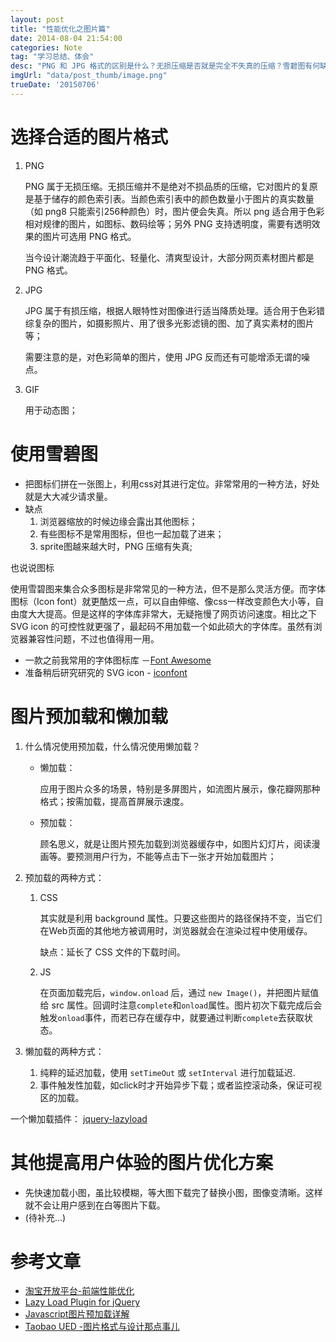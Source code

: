 ```yaml
---
layout: post
title: "性能优化之图片篇"
date: 2014-08-04 21:54:00
categories: Note
tag: "学习总结、体会"
desc: "PNG 和 JPG 格式的区别是什么？无损压缩是否就是完全不失真的压缩？雪碧图有何缺点？应选用那种图标形式？图片预加载和懒加载的应用场景是什么？"
imgUrl: "data/post_thumb/image.png"
trueDate: '20150706'
---
```



# 选择合适的图片格式

1. PNG 

	PNG 属于无损压缩。无损压缩并不是绝对不损品质的压缩，它对图片的复原是基于储存的颜色索引表。当颜色索引表中的颜色数量小于图片的真实数量（如 png8 只能索引256种颜色）时，图片便会失真。所以 png 适合用于色彩相对规律的图片，如图标、数码绘等；另外 PNG 支持透明度，需要有透明效果的图片可选用 PNG 格式。

	当今设计潮流趋于平面化、轻量化、清爽型设计，大部分网页素材图片都是 PNG 格式。

2. JPG 

	JPG 属于有损压缩，根据人眼特性对图像进行适当降质处理。适合用于色彩错综复杂的图片，如摄影照片、用了很多光影滤镜的图、加了真实素材的图片等；

	需要注意的是，对色彩简单的图片，使用 JPG 反而还有可能增添无谓的噪点。

3. GIF 

	用于动态图；


# 使用雪碧图

- 把图标们拼在一张图上，利用css对其进行定位。非常常用的一种方法，好处就是大大减少请求量。
- 缺点
	1. 浏览器缩放的时候边缘会露出其他图标；
	2. 有些图标不是常用图标，但也一起加载了进来；
	3. sprite图越来越大时，PNG 压缩有失真;

<i class="fa fa-comment"></i> 也说说图标

使用雪碧图来集合众多图标是非常常见的一种方法，但不是那么灵活方便。而字体图标（Icon font）就更酷炫一点，可以自由伸缩、像css一样改变颜色大小等，自由度大大提高。但是这样的字体库非常大，无疑拖慢了网页访问速度。相比之下 SVG icon 的可控性就更强了，最起码不用加载一个如此硕大的字体库。虽然有浏览器兼容性问题，不过也值得用一用。

- 一款之前我常用的字体图标库 －[Font Awesome ](http://fortawesome.github.io/Font-Awesome/) 
- 准备稍后研究研究的 SVG icon - [iconfont](http://www.iconfont.cn/)

# 图片预加载和懒加载

1. 什么情况使用预加载，什么情况使用懒加载？
	- 懒加载：

		应用于图片众多的场景，特别是多屏图片，如流图片展示，像花瓣网那种格式；按需加载，提高首屏展示速度。
	
	- 预加载：

		顾名思义，就是让图片预先加载到浏览器缓存中，如图片幻灯片，阅读漫画等。要预测用户行为，不能等点击下一张才开始加载图片；

2. 预加载的两种方式：
	1. CSS 

		其实就是利用 background 属性。只要这些图片的路径保持不变，当它们在Web页面的其他地方被调用时，浏览器就会在渲染过程中使用缓存。

		缺点：延长了 CSS 文件的下载时间。

	2. JS 
		
		在页面加载完后，`window.onload` 后，通过 `new Image()`，并把图片赋值给 src 属性。回调时注意`complete`和`onload`属性。图片初次下载完成后会触发`onload`事件，而若已存在缓存中，就要通过判断`complete`去获取状态。

3. 懒加载的两种方式：
	1. 纯粹的延迟加载，使用 `setTimeOut` 或 `setInterval` 进行加载延迟.
	2. 事件触发性加载，如click时才开始异步下载；或者监控滚动条，保证可视区的加载。


一个懒加载插件： [jquery-lazyload](http://www.appelsiini.net/projects/lazyload)


# 其他提高用户体验的图片优化方案

- 先快速加载小图，虽比较模糊，等大图下载完了替换小图，图像变清晰。这样就不会让用户感到在白等图片下载。
- (待补充...)


# 参考文章

- [淘宝开放平台-前端性能优化](https://open.taobao.com/doc/detail.htm?id=101942)
- [Lazy Load Plugin for jQuery](http://www.appelsiini.net/projects/lazyload)
- [Javascript图片预加载详解](http://www.cnblogs.com/v10258/p/3376455.html)
- [Taobao UED -图片格式与设计那点事儿](http://ued.taobao.org/blog/2010/12/jpg_png/)
